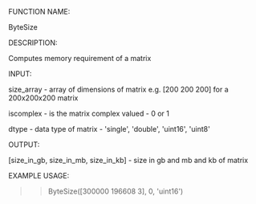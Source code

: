 FUNCTION NAME:

  ByteSize

DESCRIPTION:

  Computes memory requirement of a matrix

INPUT:

  size_array - array of dimensions of matrix e.g. [200 200 200]
  for a 200x200x200 matrix
  
  iscomplex - is the matrix complex valued - 0 or 1
  
  dtype - data type of matrix - 'single', 'double', 'uint16', 'uint8'

OUTPUT:

  [size_in_gb, size_in_mb, size_in_kb] - size in gb and mb and kb of matrix
  
EXAMPLE USAGE:

>> ByteSize([300000 196608 3], 0, 'uint16')
